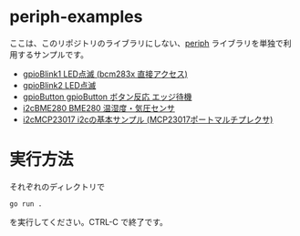 # periph-examples

ここは、このリポジトリのライブラリにしない、[periph](https://periph.io) ライブラリを単独で利用するサンプルです。

* [gpioBlink1 LED点滅 (bcm283x 直接アクセス)](gpioBlink1/main.go)
* [gpioBlink2 LED点滅](gpioBlink2/main.go)
* [gpioButton gpioButton ボタン反応 エッジ待機](gpioButton/main.go)
* [i2cBME280 BME280 温湿度・気圧センサ](i2cBME280/main.go)
* [i2cMCP23017 i2cの基本サンプル (MCP23017ポートマルチプレクサ)](i2cMCP23017/main.go)

# 実行方法

それぞれのディレクトリで

	go run .

を実行してください。CTRL-C で終了です。

